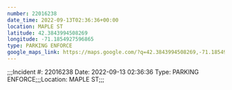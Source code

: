 ```yaml
---
number: 22016238
date_time: 2022-09-13T02:36:36+00:00
location: MAPLE ST
latitude: 42.3843994508269
longitude: -71.1854927596865
type: PARKING ENFORCE
google_maps_link: https://maps.google.com/?q=42.3843994508269,-71.1854927596865
---
```


;;;Incident #: 22016238  Date: 2022-09-13 02:36:36   Type: PARKING ENFORCE;;;Location: MAPLE ST;;;
